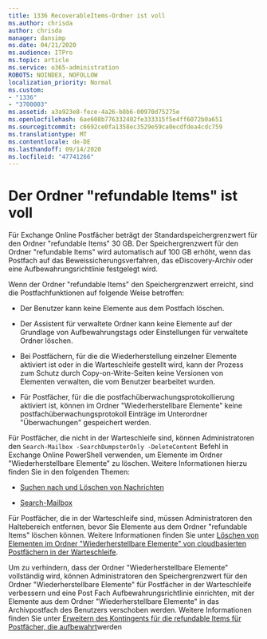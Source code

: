```yaml
---
title: 1336 RecoverableItems-Ordner ist voll
ms.author: chrisda
author: chrisda
manager: dansimp
ms.date: 04/21/2020
ms.audience: ITPro
ms.topic: article
ms.service: o365-administration
ROBOTS: NOINDEX, NOFOLLOW
localization_priority: Normal
ms.custom:
- "1336"
- "3700003"
ms.assetid: a3a923e8-fece-4a26-b8b6-00970d75275e
ms.openlocfilehash: 6ae608b776332402fe333315f5e4ff6072b0a651
ms.sourcegitcommit: c6692ce0fa1358ec3529e59ca0ecdfdea4cdc759
ms.translationtype: MT
ms.contentlocale: de-DE
ms.lasthandoff: 09/14/2020
ms.locfileid: "47741266"
---
```

# <a name="the-recoverable-items-folder-is-full"></a>Der Ordner "refundable Items" ist voll

Für Exchange Online Postfächer beträgt der Standardspeichergrenzwert für den Ordner "refundable Items" 30 GB. Der Speichergrenzwert für den Ordner "refundable Items" wird automatisch auf 100 GB erhöht, wenn das Postfach auf das Beweissicherungsverfahren, das eDiscovery-Archiv oder eine Aufbewahrungsrichtlinie festgelegt wird.

Wenn der Ordner "refundable Items" den Speichergrenzwert erreicht, sind die Postfachfunktionen auf folgende Weise betroffen:

- Der Benutzer kann keine Elemente aus dem Postfach löschen.

- Der Assistent für verwaltete Ordner kann keine Elemente auf der Grundlage von Aufbewahrungstags oder Einstellungen für verwaltete Ordner löschen.

- Bei Postfächern, für die die Wiederherstellung einzelner Elemente aktiviert ist oder in die Warteschleife gestellt wird, kann der Prozess zum Schutz durch Copy-on-Write-Seiten keine Versionen von Elementen verwalten, die vom Benutzer bearbeitet wurden.

- Für Postfächer, für die die postfachüberwachungsprotokollierung aktiviert ist, können im Ordner "Wiederherstellbare Elemente" keine postfachüberwachungsprotokoll Einträge im Unterordner "Überwachungen" gespeichert werden.

Für Postfächer, die nicht in der Warteschleife sind, können Administratoren den `Search-Mailbox -SearchDumpsterOnly -DeleteContent` Befehl in Exchange Online PowerShell verwenden, um Elemente im Ordner "Wiederherstellbare Elemente" zu löschen. Weitere Informationen hierzu finden Sie in den folgenden Themen:

- [Suchen nach und Löschen von Nachrichten](https://docs.microsoft.com/microsoft-365/compliance/search-for-and-delete-messagesadmin-help)

- [Search-Mailbox](https://docs.microsoft.com/powershell/module/exchange/mailboxes/Search-Mailbox)

Für Postfächer, die in der Warteschleife sind, müssen Administratoren den Haltebereich entfernen, bevor Sie Elemente aus dem Ordner "refundable Items" löschen können. Weitere Informationen finden Sie unter [Löschen von Elementen im Ordner "Wiederherstellbare Elemente" von cloudbasierten Postfächern in der Warteschleife](https://docs.microsoft.com/microsoft-365/compliance/delete-items-in-the-recoverable-items-folder-of-mailboxes-on-hold).

Um zu verhindern, dass der Ordner "Wiederherstellbare Elemente" vollständig wird, können Administratoren den Speichergrenzwert für den Ordner "Wiederherstellbare Elemente" für Postfächer in der Warteschleife verbessern und eine Post Fach Aufbewahrungsrichtlinie einrichten, mit der Elemente aus dem Ordner "Wiederherstellbare Elemente" in das Archivpostfach des Benutzers verschoben werden. Weitere Informationen finden Sie unter [Erweitern des Kontingents für die refundable Items für Postfächer, die aufbewahrt](https://docs.microsoft.com/microsoft-365/compliance/increase-the-recoverable-quota-for-mailboxes-on-hold)werden
